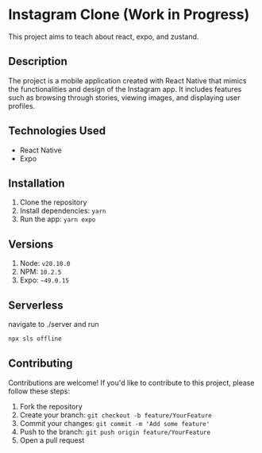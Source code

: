 # Instagram Clone (Work in Progress)

This project aims to teach about react, expo, and zustand.

## Description

The project is a mobile application created with React Native that mimics the functionalities and design of the Instagram app. It includes features such as browsing through stories, viewing images, and displaying user profiles.

## Technologies Used

- React Native
- Expo

## Installation

1. Clone the repository
2. Install dependencies: `yarn` 
3. Run the app: `yarn expo`

## Versions

1. Node: `v20.10.0`
2. NPM: `10.2.5`
3. Expo: `~49.0.15`

## Serverless


navigate to ./server and run
```bash
npx sls offline
```

## Contributing

Contributions are welcome! If you'd like to contribute to this project, please follow these steps:
1. Fork the repository
2. Create your branch: `git checkout -b feature/YourFeature`
3. Commit your changes: `git commit -m 'Add some feature'`
4. Push to the branch: `git push origin feature/YourFeature`
5. Open a pull request
